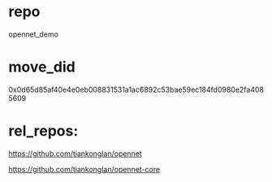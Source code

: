 # repo
opennet_demo

# move_did
0x0d65d85af40e4e0eb008831531a1ac6892c53bae59ec184fd0980e2fa4085609

# rel_repos:
https://github.com/tiankonglan/opennet

https://github.com/tiankonglan/opennet-core

